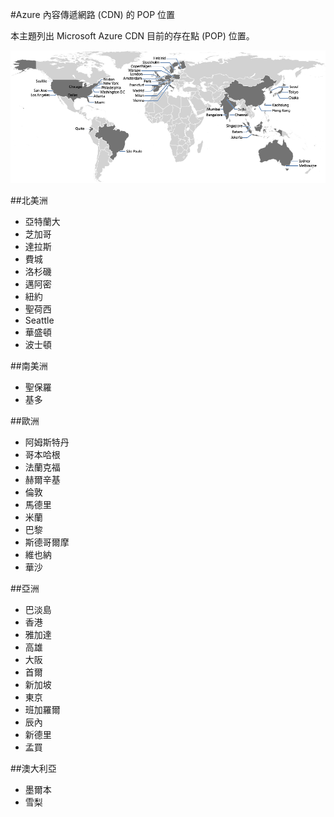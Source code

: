 <properties 
    pageTitle="Azure 內容傳遞網路 (CDN) 的 POP 位置" 
    description="本主題列出 Azure 內容傳遞網路 (CDN) 的 POP 位置。" 
    services="cdn" 
    documentationCenter="" 
    authors="camsoper" 
    manager="dwrede" 
    editor=""/>

<tags 
    ms.service="cdn" 
    ms.workload="media" 
    ms.tgt_pltfrm="na" 
    ms.devlang="na" 
    ms.topic="article" 
    ms.date="12/02/2015" 
    ms.author="casoper"/>


#Azure 內容傳遞網路 (CDN) 的 POP 位置

本主題列出 Microsoft Azure CDN 目前的存在點 (POP) 位置。
   

![CDN 的 POP 位置](./media/cdn-pop-locations/CDN_POP_locations_update.png)


##北美洲

- 亞特蘭大
- 芝加哥
- 達拉斯
- 費城
- 洛杉磯
- 邁阿密
- 紐約
- 聖荷西
- Seattle
- 華盛頓
- 波士頓

##南美洲

- 聖保羅
- 基多

##歐洲

- 阿姆斯特丹
- 哥本哈根
- 法蘭克福
- 赫爾辛基
- 倫敦
- 馬德里
- 米蘭
- 巴黎
- 斯德哥爾摩
- 維也納
- 華沙

##亞洲

- 巴淡島
- 香港
- 雅加達
- 高雄
- 大阪
- 首爾
- 新加坡
- 東京
- 班加羅爾
- 辰內
- 新德里
- 孟買

##澳大利亞

- 墨爾本
- 雪梨 

